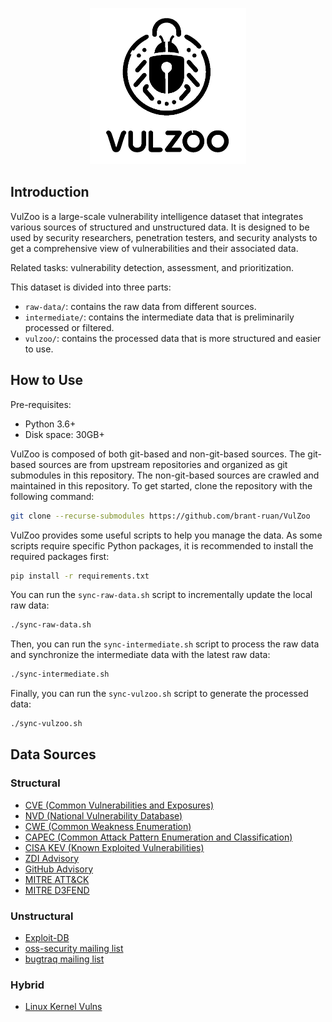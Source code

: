 <p align="center">
  <img src="images/vulzoo.png" alt="vulzoo-logo" height="250" />
</p>

## Introduction

VulZoo is a large-scale vulnerability intelligence dataset that integrates various sources of structured and unstructured data. It is designed to be used by security researchers, penetration testers, and security analysts to get a comprehensive view of vulnerabilities and their associated data.

Related tasks: vulnerability detection, assessment, and prioritization.

This dataset is divided into three parts: 

- `raw-data/`: contains the raw data from different sources.
- `intermediate/`: contains the intermediate data that is preliminarily processed or filtered.
- `vulzoo/`: contains the processed data that is more structured and easier to use.

## How to Use

Pre-requisites:

- Python 3.6+
- Disk space: 30GB+

VulZoo is composed of both git-based and non-git-based sources. The git-based sources are from upstream repositories and organized as git submodules in this repository. The non-git-based sources are crawled and maintained in this repository. To get started, clone the repository with the following command:

```bash
git clone --recurse-submodules https://github.com/brant-ruan/VulZoo
```

VulZoo provides some useful scripts to help you manage the data. As some scripts require specific Python packages, it is recommended to install the required packages first:

```bash
pip install -r requirements.txt
```

You can run the `sync-raw-data.sh` script to incrementally update the local raw data:

```bash
./sync-raw-data.sh
```

Then, you can run the `sync-intermediate.sh` script to process the raw data and synchronize the intermediate data with the latest raw data:

```bash
./sync-intermediate.sh
```

Finally, you can run the `sync-vulzoo.sh` script to generate the processed data:

```bash
./sync-vulzoo.sh
```

## Data Sources

### Structural

- [CVE (Common Vulnerabilities and Exposures)](https://github.com/CVEProject/cvelist.git)
- [NVD (National Vulnerability Database)](https://github.com/fkie-cad/nvd-json-data-feeds.git)
- [CWE (Common Weakness Enumeration)](https://cwe.mitre.org/)
- [CAPEC (Common Attack Pattern Enumeration and Classification)](https://capec.mitre.org/)
- [CISA KEV (Known Exploited Vulnerabilities)](https://www.cisa.gov/known-exploited-vulnerabilities-catalog)
- [ZDI Advisory](https://github.com/delikely/ZDI_Advisories.git)
- [GitHub Advisory](https://github.com/github/advisory-database)
- [MITRE ATT&CK](https://github.com/mitre-attack/attack-stix-data.git)
- [MITRE D3FEND](https://d3fend.mitre.org/)

### Unstructural

- [Exploit-DB](https://gitlab.com/exploit-database/exploitdb)
- [oss-security mailing list](https://www.openwall.com/lists/oss-security)
- [bugtraq mailing list](https://lists.openwall.net/bugtraq/)

### Hybrid

- [Linux Kernel Vulns](https://git.kernel.org/pub/scm/linux/security/vulns.git)

